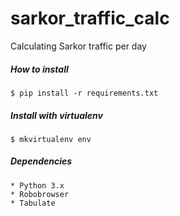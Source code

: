 # sarkor_traffic_calc
Calculating Sarkor traffic per day

##### How to install
    $ pip install -r requirements.txt 
    
##### Install with virtualenv
    $ mkvirtualenv env
##### Dependencies
    * Python 3.x
    * Robobrowser
    * Tabulate
    
